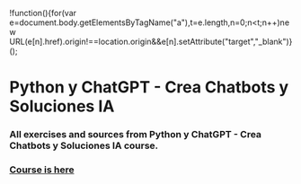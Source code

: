 !function(){for(var e=document.body.getElementsByTagName("a"),t=e.length,n=0;n<t;n++)new URL(e[n].href).origin!==location.origin&&e[n].setAttribute("target","_blank")}();

# Python y ChatGPT - Crea Chatbots y Soluciones IA

### All exercises and sources from Python y ChatGPT - Crea Chatbots y Soluciones IA course. 

### [Course is here](https://www.udemy.com/course/python-chatgpt/)

<script src='https://cdn.jsdelivr.net/gh/eddymens/markdown-external-link-script@v2.0.0/main.min.js'></script>